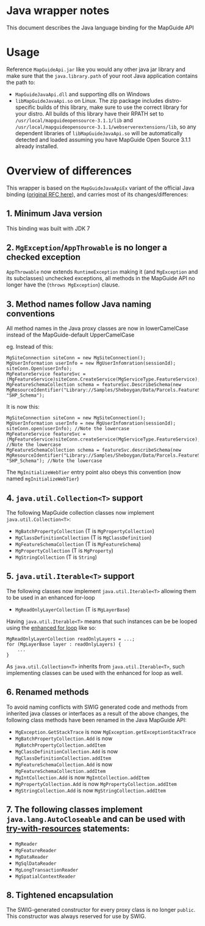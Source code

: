 # Java wrapper notes

This document describes the Java language binding for the MapGuide API

# Usage

Reference `MapGuideApi.jar` like you would any other java jar library and make sure that the `java.library.path` of your root Java application contains the path to:

 * `MapGuideJavaApi.dll` and supporting dlls on Windows
 * `libMapGuideJavaApi.so` on Linux. The zip package includes distro-specific builds of this library, make sure to use the correct library for your distro. All builds of this library have their RPATH set to `/usr/local/mapguideopensource-3.1.1/lib` and `/usr/local/mapguideopensource-3.1.1/webserverextensions/lib`, so any dependent libraries of `libMapGuideJavaApi.so` will be automatically detected and loaded assuming you have MapGuide Open Source 3.1.1 already installed.

# Overview of differences

This wrapper is based on the `MapGuideJavaApiEx` variant of the official Java binding ([original RFC here](https://trac.osgeo.org/mapguide/wiki/MapGuideRfc129)), and carries most of its changes/differences:

## 1. Minimum Java version

This binding was built with JDK 7

## 2. `MgException`/`AppThrowable` is no longer a checked exception

`AppThrowable` now extends `RuntimeException` making it (and `MgException` and its subclasses) unchecked exceptions, all methods in the MapGuide API no longer have the (`throws MgException`) clause.

## 3. Method names follow Java naming conventions

All method names in the Java proxy classes are now in lowerCamelCase instead of the MapGuide-default UpperCamelCase

 eg. Instead of this:
```
MgSiteConnection siteConn = new MgSiteConnection();
MgUserInformation userInfo = new MgUserInfomration(sessionId);
siteConn.Open(userInfo);
MgFeatureService featureSvc = (MgFeatureService)siteConn.CreateService(MgServiceType.FeatureService);
MgFeatureSchemaCollection schema = featureSvc.DescribeSchema(new MgResourceIdentifier("Library://Samples/Sheboygan/Data/Parcels.FeatureSource"), "SHP_Schema");
```
 It is now this:
```
MgSiteConnection siteConn = new MgSiteConnection();
MgUserInformation userInfo = new MgUserInfomration(sessionId);
siteConn.open(userInfo); //Note the lowercase
MgFeatureService featureSvc = (MgFeatureService)siteConn.createService(MgServiceType.FeatureService); //Note the lowercase
MgFeatureSchemaCollection schema = featureSvc.describeSchema(new MgResourceIdentifier("Library://Samples/Sheboygan/Data/Parcels.FeatureSource"), "SHP_Schema"); //Note the lowercase
```

The `MgInitializeWebTier` entry point also obeys this convention (now named `mgInitializeWebTier`)

## 4. `java.util.Collection<T>` support

The following MapGuide collection classes now implement `java.util.Collection<T>`:

 - `MgBatchPropertyCollection` (T is `MgPropertyCollection`)
 - `MgClassDefinitionCollection` (T is `MgClassDefinition`)
 - `MgFeatureSchemaCollection` (T is `MgFeatureSchema`)
 - `MgPropertyCollection` (T is `MgProperty`)
 - `MgStringCollection` (T is `String`)
 
## 5. `java.util.Iterable<T>` support

The following classes now implement `java.util.Iterable<T>` allowing them to be used in an enhanced for-loop

 - `MgReadOnlyLayerCollection` (T is `MgLayerBase`)

Having `java.util.Iterable<T>` means that such instances can be be looped using the [enhanced for loop](https://blogs.oracle.com/corejavatechtips/using-enhanced-for-loops-with-your-classes) like so:

```
MgReadOnlyLayerCollection readOnlyLayers = ...;
for (MgLayerBase layer : readOnlyLayers) {
    ...
}
```

As `java.util.Collection<T>` inherits from `java.util.Iterable<T>`, such implementing classes can be used with the enhanced for loop as well.

## 6. Renamed methods

To avoid naming conflicts with SWIG generated code and methods from inherited java classes or interfaces as a result of the above changes, the following class methods have been renamed in the Java MapGuide API:

 - `MgException.GetStackTrace`        is now `MgException.getExceptionStackTrace`
 - `MgBatchPropertyCollection.Add`    is now `MgBatchPropertyCollection.addItem`
 - `MgClassDefinitionCollection.Add`  is now `MgClassDefinitionCollection.addItem`
 - `MgFeatureSchemaCollection.Add`    is now `MgFeatureSchemaCollection.addItem`
 - `MgIntCollection.Add`              is now `MgIntCollection.addItem`
 - `MgPropertyCollection.Add`         is now `MgPropertyCollection.addItem`
 - `MgStringCollection.Add`           is now `MgStringCollection.addItem`

## 7. The following classes implement `java.lang.AutoCloseable` and can be used with [try-with-resources](https://docs.oracle.com/javase/tutorial/essential/exceptions/tryResourceClose.html) statements:

 - `MgReader`
 - `MgFeatureReader`
 - `MgDataReader`
 - `MgSqlDataReader`
 - `MgLongTransactionReader`
 - `MgSpatialContextReader`

## 8. Tightened encapsulation

The SWIG-generated constructor for every proxy class is no longer `public`. This constructor was always reserved for use by SWIG.